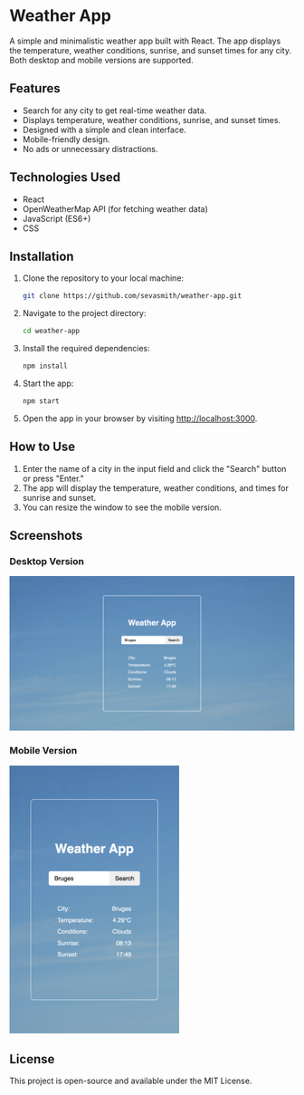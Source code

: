 # Weather App

A simple and minimalistic weather app built with React. The app displays the temperature, weather conditions, sunrise, and sunset times for any city. Both desktop and mobile versions are supported.

## Features

- Search for any city to get real-time weather data.
- Displays temperature, weather conditions, sunrise, and sunset times.
- Designed with a simple and clean interface.
- Mobile-friendly design.
- No ads or unnecessary distractions.

## Technologies Used

- React
- OpenWeatherMap API (for fetching weather data)
- JavaScript (ES6+)
- CSS

## Installation

1. Clone the repository to your local machine:
   ```sh
   git clone https://github.com/sevasmith/weather-app.git
   ```
2. Navigate to the project directory:
   ```sh
   cd weather-app
   ```
3. Install the required dependencies:
   ```sh
   npm install
   ```
4. Start the app:
   ```sh
   npm start
   ```
5. Open the app in your browser by visiting [http://localhost:3000](http://localhost:3000).

## How to Use

1. Enter the name of a city in the input field and click the "Search" button or press "Enter."
2. The app will display the temperature, weather conditions, and times for sunrise and sunset.
3. You can resize the window to see the mobile version.

## Screenshots

### Desktop Version  
![Desktop Version](public/assets/desktop-screenshot.png)

### Mobile Version  
<img src="public/assets/mobile-screenshot.png" alt="Mobile Version" width="300"/>

## License

This project is open-source and available under the MIT License.

